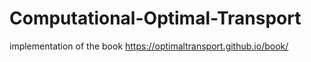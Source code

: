 # Computational-Optimal-Transport
implementation of the book https://optimaltransport.github.io/book/
